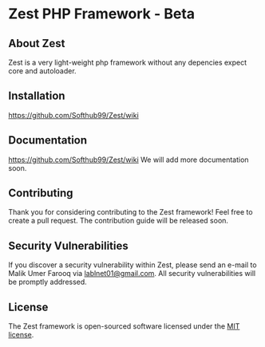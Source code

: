 # Zest PHP Framework - Beta

## About Zest

Zest is a very light-weight php framework without any depencies expect core and autoloader.

## Installation
https://github.com/Softhub99/Zest/wiki

## Documentation
https://github.com/Softhub99/Zest/wiki
We will add more documentation soon.
## Contributing

Thank you for considering contributing to the Zest framework! Feel free to create a pull request.
The contribution guide will be released soon.

## Security Vulnerabilities

If you discover a security vulnerability within Zest, 
please send an e-mail to Malik Umer Farooq
via [lablnet01@gmail.com](mailto:lablnet01@gmail.com). 
All security vulnerabilities will be promptly addressed.

## License

The Zest framework is open-sourced software 
licensed under the [MIT license](https://opensource.org/licenses/MIT).
